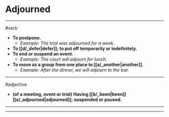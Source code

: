 # Adjourned
---
#verb
- **To postpone.**
	- _Example: The trial was adjourned for a week._
- **To [[d/_defer|defer]]; to put off temporarily or indefinitely.**
- **To end or suspend an event.**
	- _Example: The court will adjourn for lunch._
- **To move as a group from one place to [[a/_another|another]].**
	- _Example: After the dinner, we will adjourn to the bar._
---
#adjective
- **(of a meeting, event or trial) Having [[b/_been|been]] [[a/_adjourned|adjourned]]; suspended or paused.**
---
---
